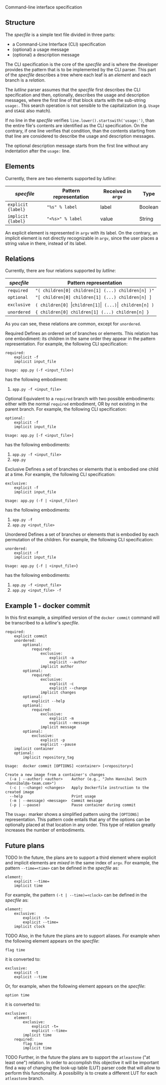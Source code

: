 Command-line interface specification
## Structure

The *specfile* is a simple text file divided in three parts:

* a Command-Line Interface (CLI) specification
* (optional) a usage message
* (optional) a description message

The CLI specification is the core of the *specfile* and is where the developer
provides the pattern that is to be implemented by the CLI parser. This part of
the *specfile* describes a tree where each leaf is an *element* and each
branch is a *relation*.

The *lutline* parser assumes that the *specfile* first describes the CLI
specification and then, optionally, describes the usage and description
messages, where the first line of that block starts with the sub-string
`usage:`. This search operation is not sensible to the capitalization
(e.g. `Usage` and `USAGE` also match).

If no line in the *specfile* verifies
`line.lower().startswith('usage:')`, than the entire file's
contents are identified as the CLI specification. On the contrary, if one
line verifies that condition, than the contents starting from that line are
considered to describe the usage and description messages.

The optional description message starts from the first line without any
indentation after the `usage:` line.

## Elements

Currently, there are two elements supported by *lutline*:

| *specfile* | Pattern representation | Received in `argv` | Type |
|------------|------------------------|--------------------|------|
| `explicit {label}` | `"%s" % label` | label | Boolean |
| `implicit {label}` | `"<%s>" % label` | value | String |

An explicit element is represented in `argv` with its label. On the contrary,
an implicit element is not directly recognizable in `argv`, since
the user places a string value in there, instead of its label.

## Relations

Currently, there are four relations supported by *lutline*:

| *specfile* | Pattern representation |
|------------|------------------------|
| `required` | `"( children[0] children[1] (...) children[n] )"` |
| `optional` | `"[ children[0] children[1] (...) children[n] ]` |
| `exclusive` | `( children[0] `&verbar;` children[1] `&verbar;` (...)`&verbar;` children[n] )` |
| `unordered` | `{ children[0] children[1] (...) children[n] }` |

As you can see, these relations are common, except for `unordered`.

<span class="label label-success">Required</span> Defines an ordered set of
branches or elements. This relation has one embodiment: its children in the
same order they appear in the pattern representation. For example, the
following CLI specification:

    required:
        explicit -f
        implicit input_file

    Usage: app.py (-f <input_file>)

has the following embodiment:

1. `app.py -f <input_file>`

<span class="label label-success">Optional</span> Equivalent to a `required`
branch with two possible embodiments: either with the normal `required`
embodiment, OR by not existing in the parent branch. For example, the
following CLI specification:

    optional:
        explicit -f
        implicit input_file

    Usage: app.py [-f <input_file>]

has the following embodiments:

1. `app.py -f <input_file>`
2. `app.py`

<span class="label label-success">Exclusive</span> Defines a set of branches
or elements that is embodied one child at a time. For example, the following
CLI specification:

    exclusive:
        explicit -f
        implicit input_file

    Usage: app.py (-f | <input_file>)

has the following embodiments:

1. `app.py -f`
2. `app.py <input_file>`

<span class="label label-success">Unordered</span> Defines a set of branches
or elements that is embodied by each permutation of the children. For
example, the following CLI specification:

    unordered:
        explicit -f
        implicit input_file

    Usage: app.py {-f | <input_file>}

has the following embodiments:

1. `app.py -f <input_file>`
2. `app.py <input_file> -f`

## Example 1 - docker commit

In this first example, a simplified version of the `docker commit` command
will be transcribed to a *lutline*'s *specfile*.

    required:
        explicit commit
        unordered:
            optional:
                required:
                    exclusive:
                        explicit -a
                        explicit --author
                    implicit author
            optional:
                required:
                    exclusive:
                        explicit -c
                        explicit --change
                    implicit changes
            optional:
                explicit --help
            optional:
                required:
                    exclusive:
                        explicit -m
                        explicit --message
                    implicit message
            optional:
                exclusive:
                    explicit -p
                    explicit --pause
        implicit container
        optional:
            implicit repository_tag

    Usage:  docker commit [OPTIONS] <container> [<repository>]

    Create a new image from a container's changes
      (-a | --author) <author>    Author (e.g., "John Hannibal Smith <hannibal@a-team.com>")
      (-c | --change) <changes>   Apply Dockerfile instruction to the created image
      --help                      Print usage
      (-m | --message) <message>  Commit message
      (-p | --pause)              Pause container during commit

The `Usage:` marker shows a simplified pattern using the `[OPTIONS]`
representation. This pattern code entails that any of the options can be
optionally placed at that location in any order. This type of relation
greatly increases the number of embodiments.

## Future plans

<span class="label label-primary">TODO</span>
In the future, the plans are to support a third element where explicit and
implicit elements are *mixed* in the same index of `argv`. For example,
the pattern `--time=<time>` can be defined in the *specfile* as:

    element:
        explicit --time=
        implicit time

For example, the pattern `(-t | --time)=<clock>` can be defined in the
*specfile* as:

    element:
        exclusive:
            explicit -t=
            explicit --time=
        implicit clock

<span class="label label-primary">TODO</span>
Also, in the future the plans are to support aliases. For example when the
following element appears on the *specfile*:

    flag time

it is converted to:

    exclusive:
        explicit -t
        explicit --time

Or, for example, when the following element appears on the *specfile*:

    option time

it is converted to:

    exclusive:
        element:
            exclusive:
                explicit -t=
                explicit --time=
            implicit time
        required:
            flag time
            implicit time

<span class="label label-primary">TODO</span>
Further, in the future the plans are to support the `atleastone` ("at least
one") relation. In order to accomplish this objective it will be important
find a way of changing the look-up table (LUT) parser code that will allow to
perform this functionality. A possibility is to create a different LUT for
each `atleastone` branch.
